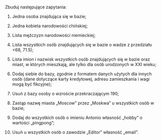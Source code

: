 Zbuduj następujące zapytania:

1. Jedna osoba znajdująca się w bazie;

2. Jedna kobieta narodowości chińskiej;

3. Lista mężczyzn narodowości niemieckiej;

4. Lista wszystkich osób znajdujących się w bazie o wadze z przedziału <68, 71.5);

5. Lista imion i nazwisk wszystkich osób znajdujących się w bazie oraz miast, w których mieszkają, ale tylko dla osób urodzonych w XXI wieku;

6. Dodaj siebie do bazy, zgodnie z formatem danych użytych dla innych osób (dane dotyczące karty kredytowej, adresu zamieszkania i wagi mogą być fikcyjne);

7. Usuń z bazy osoby o wzroście przekraczającym 190;

8. Zastąp nazwę miasta „Moscow” przez „Moskwa” u wszystkich osób w bazie;

9. Dodaj do wszystkich osób o imieniu Antonio własność „hobby” o wartości „pingpong”;

10. Usuń u wszystkich osób o zawodzie „Editor” własność „email”.